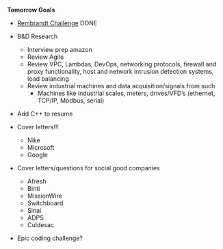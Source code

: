 **Tomorrow Goals**
- [Rembrandt Challenge](https://epic.avature.net/mailRedir.php?u=1&code=PU9iqYzVw_gc1ty6QcVuo0XpGGZIicCW&link=13&transformedUrl=cfeaa66cf7f8617c8637881a9f305c3cbc79b3143032915c7cbb698af2e46719) DONE
- B&D Research
	- Interview prep amazon
	- Review Agile
	- Review VPC, Lambdas, DevOps, networking protocols, firewall and proxy functionality, host and network intrusion detection systems, load balancing
	- Review industrial machines and data acquisition/signals from such
		- Machines like industrial scales, meters, drives/VFD’s (ethernet, TCP/IP, Modbus, serial)

- Add C++ to resume

- Cover letters!!!
	- Nike
	- Microsoft
	- Google
- Cover letters/questions for social good companies
	- Afresh
	- Binti
	- MissionWire
	- Switchboard
	- Sinai
	- ADPS
	- Culdesac

- Epic coding challenge?
